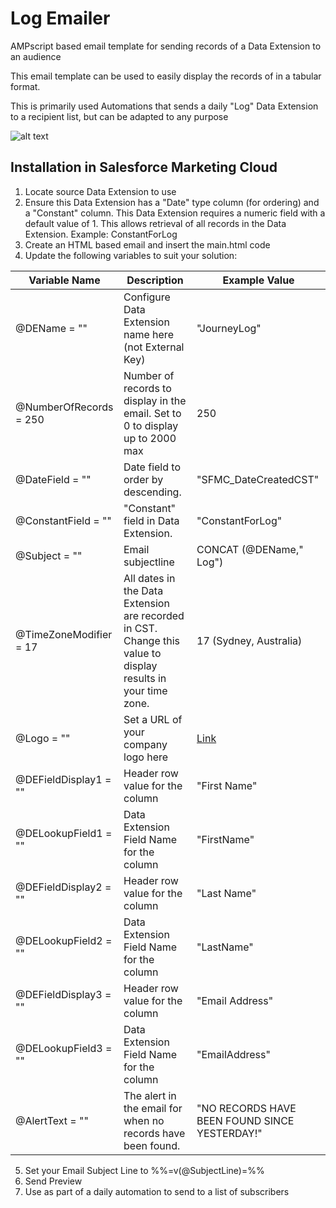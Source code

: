 # Log Emailer
AMPscript based email template for sending records of a Data Extension to an audience

This email template can be used to easily display the records of in a tabular format.

This is primarily used Automations that sends a daily "Log" Data Extension to a recipient list, but can be adapted to any purpose

![alt text](https://raw.githubusercontent.com/ccarswell/log-emailer/master/screenshot.jpg)

## Installation in Salesforce Marketing Cloud 

1) Locate source Data Extension to use
2) Ensure this Data Extension has a "Date" type column (for ordering) and a "Constant" column. This Data Extension requires a numeric field with a default value of 1.  This allows retrieval of all records in the Data Extension. Example: ConstantForLog
3) Create an HTML based email and insert the main.html code
4) Update the following variables to suit your solution:

Variable Name | Description | Example Value
------------ | ------------- | -------------
@DEName = "" | Configure Data Extension name here (not External Key) | "JourneyLog"
@NumberOfRecords = 250 | Number of records to display in the email. Set to 0 to display up to 2000 max | 250
@DateField = "" | Date field to order by descending. | "SFMC_DateCreatedCST"
@ConstantField = "" | "Constant" field in Data Extension. | "ConstantForLog"
@Subject = "" | Email subjectline | CONCAT (@DEName," Log")
@TimeZoneModifier = 17 | All dates in the Data Extension are recorded in CST. Change this value to display results in your time zone. | 17 (Sydney, Australia)
@Logo = "" | Set a URL of your company logo here | <a href="https://upload.wikimedia.org/wikipedia/en/b/b6/Salesforce_Marketing_Cloud_Logo.png">Link</a>
@DEFieldDisplay1 = "" | Header row value for the column | "First Name"
@DELookupField1 = "" | Data Extension Field Name for the column | "FirstName"
@DEFieldDisplay2 = "" | Header row value for the column | "Last Name"
@DELookupField2 = "" | Data Extension Field Name for the column | "LastName"
@DEFieldDisplay3 = "" | Header row value for the column | "Email Address"
@DELookupField3 = "" | Data Extension Field Name for the column | "EmailAddress"
@AlertText = "" | The alert in the email for when no records have been found. | "NO RECORDS HAVE BEEN FOUND SINCE YESTERDAY!"

5) Set your Email Subject Line to %%=v(@SubjectLine)=%%
6) Send Preview
7) Use as part of a daily automation to send to a list of subscribers
